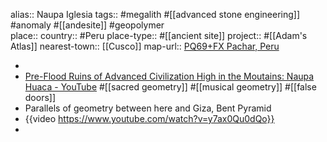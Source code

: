alias:: Naupa Iglesia
tags:: #megalith #[[advanced stone engineering]] #anomaly #[[andesite]] #geopolymer  
place::
country:: #Peru 
place-type:: #[[ancient site]] 
project:: #[[Adam's Atlas]] 
nearest-town:: [[Cusco]] 
map-url:: [PQ69+FX Pachar, Peru](https://maps.app.goo.gl/63eJz1rbMkWmMswo8)

-
- [Pre-Flood Ruins of Advanced Civilization High in the Moutains: Naupa Huaca - YouTube](https://www.youtube.com/watch?v=y7ax0Qu0dQo) #[[sacred geometry]] #[[musical geometry]] #[[false doors]]
- Parallels of geometry between here and Giza, Bent Pyramid
- {{video https://www.youtube.com/watch?v=y7ax0Qu0dQo}}
-